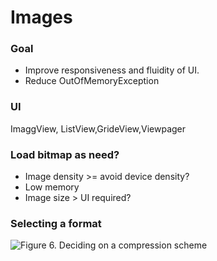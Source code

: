 # Images
### Goal
- Improve responsiveness and fluidity of UI.
- Reduce OutOfMemoryException

### UI
 ImaggView, ListView,GrideView,Viewpager

### Load bitmap as need?
- Image density >= avoid device density?
- Low memory
- Image size > UI required?

### Selecting a format
![Figure 6. Deciding on a compression scheme](https://developer.android.google.cn/topic/performance/images/decisions.png)